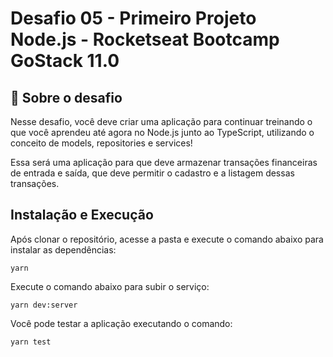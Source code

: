 # Desafio 05 - Primeiro Projeto Node.js - Rocketseat Bootcamp GoStack 11.0


## 🚀 Sobre o desafio

Nesse desafio, você deve criar uma aplicação para continuar treinando o que você aprendeu até agora no Node.js junto ao TypeScript, utilizando o conceito de models, repositories e services!

Essa será uma aplicação para que deve armazenar transações financeiras de entrada e saída, que deve permitir o cadastro e a listagem dessas transações.

## Instalação e Execução

Após clonar o repositório, acesse a pasta e execute o comando abaixo para instalar as dependências:
```shell
yarn
```
Execute o comando abaixo para subir o serviço:
```shell
yarn dev:server
```
Você pode testar a aplicação executando o comando:
```
yarn test
```
